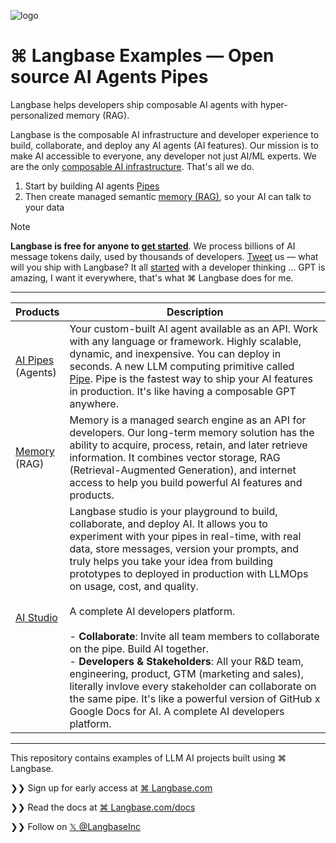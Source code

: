 ![logo](https://github.com/LangbaseInc/langbase-examples/assets/960133/38cbbe97-a6f4-4682-ba64-0f98ce2700c8)

# ⌘ Langbase Examples — Open source AI Agents Pipes

Langbase helps developers ship composable AI agents with hyper-personalized memory (RAG).

Langbase is the composable AI infrastructure and developer experience to build, collaborate, and deploy any AI agents (AI features). Our mission is to make AI accessible to everyone, any developer not just AI/ML experts. We are the only [composable AI infrastructure][composable]. That's all we do.

1. Start by building AI agents [Pipes](/pipe/overview)
2. Then create managed semantic [memory (RAG)](/memory/overview), so your AI can talk to your data


> [!NOTE]  
> **Langbase is free for anyone to [get started][signup]**.
> We process billions of AI message tokens daily, used by thousands of developers. [Tweet][x] us — what will you ship with Langbase?
> It all [started][start] with a developer thinking … GPT is amazing, I want it everywhere, that's what ⌘ Langbase does for me.

---


| Products | Description |
|----------|-------------|
| [AI Pipes][pipe]<br>(Agents) | Your custom-built AI agent available as an API. Work with any language or framework. Highly scalable, dynamic, and inexpensive. You can deploy in seconds. A new LLM computing primitive called [Pipe][pipe]. Pipe is the fastest way to ship your AI features in production. It's like having a composable GPT anywhere. |
| [Memory](https://langbase.com/docs/memory/overview)<br>(RAG) | Memory is a managed search engine as an API for developers. Our long-term memory solution has the ability to acquire, process, retain, and later retrieve information. It combines vector storage, RAG (Retrieval-Augmented Generation), and internet access to help you build powerful AI features and products. |
| [AI Studio](https://langbase.com/studio) | Langbase studio is your playground to build, collaborate, and deploy AI. It allows you to experiment with your pipes in real-time, with real data, store messages, version your prompts, and truly helps you take your idea from building prototypes to deployed in production with LLMOps on usage, cost, and quality.<br><br>A complete AI developers platform.<br><br>- **Collaborate**: Invite all team members to collaborate on the pipe. Build AI together.<br>- **Developers & Stakeholders**: All your R&D team, engineering, product, GTM (marketing and sales), literally invlove every stakeholder can collaborate on the same pipe. It's like a powerful version of GitHub x Google Docs for AI. A complete AI developers platform. |

---

This repository contains examples of LLM AI projects built using ⌘ Langbase.

❯❯ Sign up for early access at [⌘ Langbase.com](https://langbase.com)

❯❯ Read the docs at [⌘ Langbase.com/docs](https://langbase.com)

❯❯ Follow on [𝕏 @LangbaseInc](https://langbase.fyi/x)


[pipe]: https://langbase.com/docs/pipe/overview
[memory]: https://langbase.com/docs/memory/overview
[studio]: https://langbase.com
[composable]: https://langbase.com/docs/composable-ai
[start]: https://langbase.fyi/starting-langbase
[signup]: https://langbase.fyi/awesome
[x]: https://twitter.com/LangbaseInc
[li]: https://www.linkedin.com/company/langbase/
[email]: mailto:support@langbase.com?subject=Pipe-Quickstart&body=Ref:%20https://langbase.com/docs/pipe/quickstart
